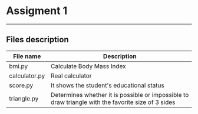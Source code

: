 # Assigment 1
---
## Files description

| File name | Description |
| ------ | ----------- |
| bmi.py | Calculate Body Mass Index |
| calculator.py | Real calculator |
| score.py | It shows the student's educational status
 | triangle.py | Determines whether it is possible or impossible to draw triangle with the favorite size of 3 sides|
